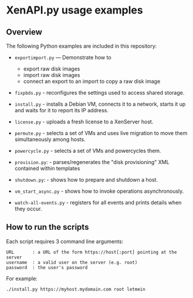 # XenAPI.py usage examples

## Overview

The following Python examples are included in this repository:

- `exportimport.py` — Demonstrate how to
  - export raw disk images
  - import raw disk images
  - connect an export to an import to copy a raw disk image

-  `fixpbds.py` - reconfigures the settings used to access shared storage.

-  `install.py` - installs a Debian VM, connects it to a network, starts it up and 
    waits for it to report its IP address.

-  `license.py` - uploads a fresh license to a XenServer host.

-  `permute.py` - selects a set of VMs and uses live migration to move them
    simultaneously among hosts.

-  `powercycle.py` - selects a set of VMs and powercycles them.

-  `provision.py`: - parses/regenerates the "disk provisioning" XML contained 
    within templates

-  `shutdown.py`: - shows how to prepare and shutdown a host.

-  `vm_start_async.py` - shows how to invoke operations asynchronously.

-  `watch-all-events.py` - registers for all events and prints details
    when they occur.

## How to run the scripts

Each script requires 3 command line arguments:

```
URL       : a URL of the form https://host[:port] pointing at the server
username  : a valid user on the server (e.g. root)
password  : the user's password
```

For example:

```
./install.py https://myhost.mydomain.com root letmein
```
